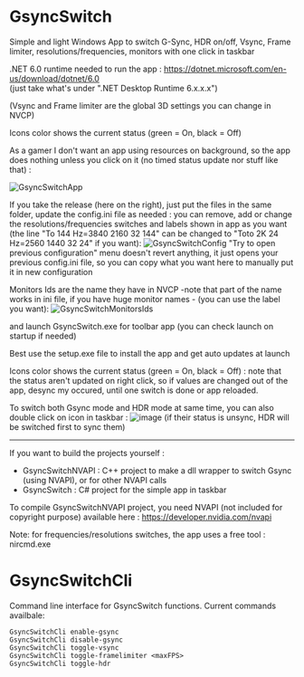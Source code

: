 # GsyncSwitch
Simple and light Windows App to switch G-Sync, HDR on/off, Vsync, Frame limiter, resolutions/frequencies, monitors with one click in taskbar

.NET 6.0 runtime needed to run the app :
https://dotnet.microsoft.com/en-us/download/dotnet/6.0<br/>
(just take what's under ".NET Desktop Runtime 6.x.x.x")

(Vsync and Frame limiter are the global 3D settings you can change in NVCP)

Icons color shows the current status (green = On, black = Off) 

As a gamer I don't want an app using resources on background, so the app does nothing unless you click on it (no timed status update nor stuff like that) :

![GsyncSwitchApp](https://user-images.githubusercontent.com/71530061/234526161-30ff53a2-28a0-4593-b728-964c106f88c4.png)

If you take the release (here on the right), just put the files in the same folder, update the config.ini file as needed : you can remove, add or change the resolutions/frequencies switches and labels shown in app as you want (the line "To 144 Hz=3840 2160 32 144" can be changed to "Toto 2K 24 Hz=2560 1440 32 24" if you want): 
![GsyncSwitchConfig](https://user-images.githubusercontent.com/71530061/234523003-381c3f50-365e-4108-bc86-3bd48ba8651d.png)
"Try to open previous configuration" menu doesn't revert anything, it just opens your previous config.ini file, so you can copy what you want here to manually put it in new configuration

Monitors Ids are the name they have in NVCP -note that part of the name works in ini file, if you have huge monitor names - (you can use the label you want):
![GsyncSwitchMonitorsIds](https://user-images.githubusercontent.com/71530061/234523192-99138158-c3e0-4b37-aca2-724b84d631e9.png)


and launch GsyncSwitch.exe for toolbar app (you can check launch on startup if needed)

Best use the setup.exe file to install the app and get auto updates at launch

Icons color shows the current status (green = On, black = Off) : note that the status aren't updated on right click, so if values are changed out of the app, desync my occured, until one switch is done or app reloaded.

To switch both Gsync mode and HDR mode at same time, you can also double click on icon in taskbar :
![image](https://user-images.githubusercontent.com/71530061/163377488-4f60ebdc-3005-47ec-89d9-f47d475a3db5.png)
(if their status is unsync, HDR will be switched first to sync them)


----------------------------------------------------------------------------------------------------------------------------                                                                                                              
If you want to build the projects yourself :

- GsyncSwitchNVAPI : C++ project to make a dll wrapper to switch Gsync (using NVAPI), or for other NVAPI calls 
- GsyncSwitch : C# project for the simple app in taskbar

To compile GsyncSwitchNVAPI project, you need NVAPI (not included for copyright purpose) available here :
https://developer.nvidia.com/nvapi

Note: for frequencies/resolutions switches, the app uses a free tool : nircmd.exe


# GsyncSwitchCli

Command line interface for GsyncSwitch functions. Current commands availbale:

```
GsyncSwitchCli enable-gsync
GsyncSwitchCli disable-gsync
GsyncSwitchCli toggle-vsync
GsyncSwitchCli toggle-framelimiter <maxFPS>
GsyncSwitchCli toggle-hdr
```